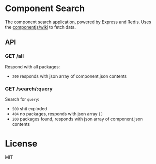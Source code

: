 
# Component Search

  The component search application, powered by Express and Redis.
  Uses the [componentjs/wiki](https://github.com/componentjs/wiki) to fetch data.

## API

### GET /all

  Respond with all packages:
  
  - `200` responds with json array of component.json contents

### GET /search/:query

  Search for `query`:
  
  - `500` shit exploded
  - `404` no packages, responds with json array `[]`
  - `200` packages found, responds with json array of component.json contents

# License

  MIT

